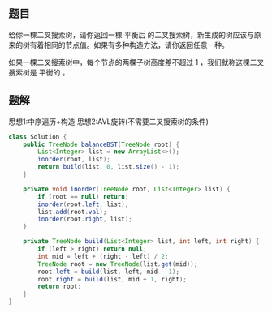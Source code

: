 ## 题目
给你一棵二叉搜索树，请你返回一棵 平衡后 的二叉搜索树，新生成的树应该与原来的树有着相同的节点值。如果有多种构造方法，请你返回任意一种。

如果一棵二叉搜索树中，每个节点的两棵子树高度差不超过 1 ，我们就称这棵二叉搜索树是 平衡的 。

## 题解
思想1:中序遍历+构造
思想2:AVL旋转(不需要二叉搜索树的条件)
```java
class Solution {
    public TreeNode balanceBST(TreeNode root) {
        List<Integer> list = new ArrayList<>();
        inorder(root, list);
        return build(list, 0, list.size() - 1);
    }

    private void inorder(TreeNode root, List<Integer> list) {
        if (root == null) return;
        inorder(root.left, list);
        list.add(root.val);
        inorder(root.right, list);
    }

    private TreeNode build(List<Integer> list, int left, int right) {
        if (left > right) return null;
        int mid = left + (right - left) / 2;
        TreeNode root = new TreeNode(list.get(mid));
        root.left = build(list, left, mid - 1);
        root.right = build(list, mid + 1, right);
        return root;
    }
}
```

